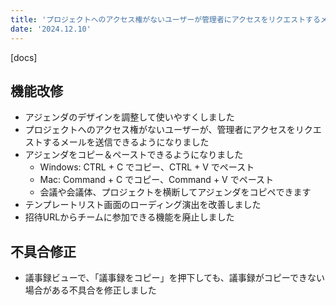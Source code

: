 ```yaml
---
title: 'プロジェクトへのアクセス権がないユーザーが管理者にアクセスをリクエストするメールを送信できるようになりました。その他機能改修、不具合の修正を行いました。'
date: '2024.12.10'
---
```


[docs]

## 機能改修

- アジェンダのデザインを調整して使いやすくしました
- プロジェクトへのアクセス権がないユーザーが、管理者にアクセスをリクエストするメールを送信できるようになりました
- アジェンダをコピー＆ペーストできるようになりました
  - Windows: CTRL + C でコピー、CTRL + V でペースト
  - Mac: Command + C でコピー、Command + V でペースト
  - 会議や会議体、プロジェクトを横断してアジェンダをコピペできます
- テンプレートリスト画面のローディング演出を改善しました
- 招待URLからチームに参加できる機能を廃止しました

## 不具合修正

- 議事録ビューで、「議事録をコピー」を押下しても、議事録がコピーできない場合がある不具合を修正しました
